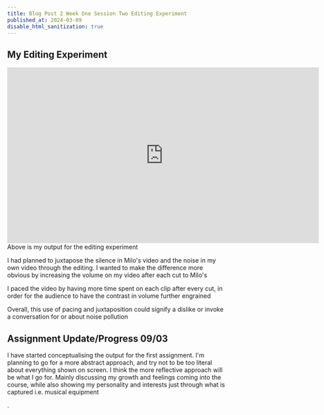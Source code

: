 ```yaml
---
title: Blog Post 2 Week One Session Two Editing Experiment
published_at: 2024-03-09
disable_html_sanitization: true
---
```

## My Editing Experiment
<iframe width="720" height="406" src="https://www.youtube.com/embed/nZCIIaQbVTo" title="DMS1 30s Clips Output" frameborder="0" allow="accelerometer; autoplay; clipboard-write; encrypted-media; gyroscope; picture-in-picture; web-share" allowfullscreen></iframe>
Above is my output for the editing experiment

I had planned to juxtapose the silence in Milo's video and the noise in my own video through the editing.
I wanted to make the difference more obvious by increasing the volume on my video after each cut to Milo's

I paced the video by having more time spent on each clip after every cut, in order for the audience to have the contrast in volume further engrained

Overall, this use of pacing and juxtaposition could signify a dislike or invoke a conversation for or about noise pollution

## Assignment Update/Progress 09/03
I have started conceptualising the output for the first assignment. I'm planning to go for a more abstract approach, and try not to be too literal about everything shown on screen. I think the more reflective approach will be what I go for. Mainly discussing my growth and feelings coming into the course, while also showing my personality and interests just through what is captured i.e. musical equipment


.